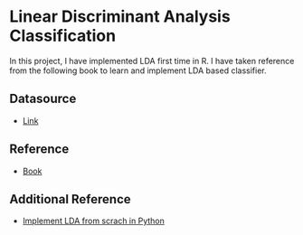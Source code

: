﻿# Linear Discriminant Analysis Classification

In this project, I have implemented LDA first time in R. I have taken reference from the following book to learn and implement LDA based classifier. 

## Datasource 

* [Link](https://archive.ics.uci.edu/ml/datasets/Wine)

## Reference 

* [Book](https://media.readthedocs.org/pdf/little-book-of-r-for-multivariate-analysis/latest/little-book-of-r-for-multivariate-analysis.pdf)

## Additional Reference 

* [Implement LDA from scrach in Python](https://sebastianraschka.com/Articles/2014_python_lda.html#histograms-and-feature-selection)
